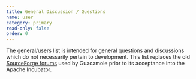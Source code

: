 ```yaml
---
title: General Discussion / Questions
name: user
category: primary
read-only: false
order: 0
---
```


The general/users list is intended for general questions and discussions which
do not necessarily pertain to development. This list replaces the old
[SourceForge forums](https://sourceforge.net/p/guacamole/discussion/) used by
Guacamole prior to its acceptance into the Apache Incubator.
